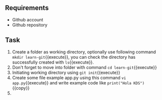 ## Requirements
- Github account
- Github repository

## Task
1. Create a folder as working directory, optionally use following command `mkdir learn-git`{{execute}}, you can check the directory has successfully created with `ls`{{execute}}.
2. Don't forget to move into folder with command `cd learn-git`{{execute}}
3. Initiating working directory using `git init`{{execute}}
4. Create some file example app.py using this command `vi app.py`{{execute}} and write example code like `print("Hola KDS")`{{copy}}
5. 